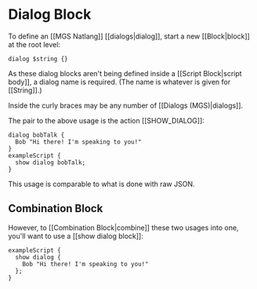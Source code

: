 # Dialog Block

To define an [[MGS Natlang]] [[dialogs|dialog]], start a new [[Block|block]] at the root level:

```mgs
dialog $string {}
```

As these dialog blocks aren't being defined inside a [[Script Block|script body]], a dialog name is required. (The name is whatever is given for [[String]].)

Inside the curly braces may be any number of [[Dialogs (MGS)|dialogs]].

The pair to the above usage is the action [[SHOW_DIALOG]]:

```mgs
dialog bobTalk {
  Bob "Hi there! I'm speaking to you!"
}
exampleScript {
  show dialog bobTalk;
}
```

This usage is comparable to what is done with raw JSON.

## Combination Block

However, to [[Combination Block|combine]] these two usages into one, you'll want to use a [[show dialog block]]:

```mgs
exampleScript {
  show dialog {
    Bob "Hi there! I'm speaking to you!"
  };
}
```
